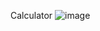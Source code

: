 Calculator
![image](https://user-images.githubusercontent.com/97536649/225213275-5d7ade51-5af3-43df-990b-79ebbf6c1bb3.png)

